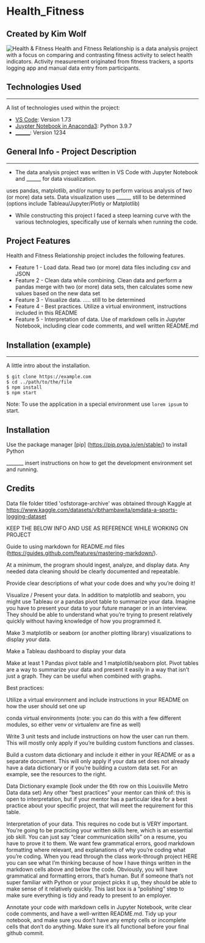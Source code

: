 # Health_Fitness

## Created by Kim Wolf

![Health & Fitness](/HEALTH_FITNESS/health-fitness-image.jpg)
Health and Fitness Relationship is a data analysis project with a focus on comparing and contrasting fitness activity to select health indicators. Activity measurement originated from fitness trackers, a sports logging app and manual data entry from participants.


## Technologies Used
***
A list of technologies used within the project:
* [VS Code](https://code.visualstudio.com/download): Version 1.73
* [Juypter Notebook in Anaconda3](https://www.anaconda.com/): Python 3.9.7   
* [______](https://example.com): Version 1234

## General Info - Project Description
***
 * The data analysis project was written in VS Code with Jupyter Notebook and ______ for data visualization. 
 
 uses pandas, matplotlib, and/or numpy to perform various analysis of two (or more) data sets. Data visualization uses ______ still to be determined (options include Tableau/Jupyter/Plotly or Matplotlib)
 * While constructing this project I faced a steep learning curve with the various technologies, specifically use of kernals when running the code.


 ## Project Features

 Health and Fitness Relationship project includes the following features.

 * Feature 1 - Load data. Read two (or more) data files including csv and JSON
 * Feature 2 - Clean data while combining. Clean data and perform a pandas merge with two (or more) data sets, then calculates some new values based on the new data set
 * Feature 3 - Visualize data. .....  still to be determined
 * Feature 4 - Best practices. Utilize a virtual environment, instructions included in this README
 * Feature 5 - Interpretation of data. Use of markdown cells in Jupyter Notebook, including clear code comments, and well written README.md 



## Installation (example)
***
A little intro about the installation. 
```
$ git clone https://example.com
$ cd ../path/to/the/file
$ npm install
$ npm start
```
Note: To use the application in a special environment use ```lorem ipsum``` to start.


## Installation 

Use the package manager [pip] (https://pip.pypa.io/en/stable/) to install Python

_______ insert instructions on how to get the development environment set and running.

## Credits

Data file folder titled 'osfstorage-archive' was obtained through Kaggle at https://www.kaggle.com/datasets/vlbthambawita/pmdata-a-sports-logging-dataset 


KEEP THE BELOW INFO AND USE AS REFERENCE WHILE WORKING ON PROJECT

Guide to using markdown for README.md files (https://guides.github.com/features/mastering-markdown/).

At a minimum, the program should ingest, analyze, and display data. Any needed data cleaning should be clearly documented and repeatable.

Provide clear descriptions of what your code does and why you’re doing it!

Visualize / Present your data. In addition to matplotlib and seaborn, you might use Tableau or a pandas pivot table to summarize your data. Imagine you have to present your data to your future manager or in an interview. They should be able to understand what you’re trying to present relatively quickly without having knowledge of  how you programmed it. 

Make 3 matplotlib or seaborn (or another plotting library) visualizations to display your data.
 
Make a Tableau dashboard to display your data
 
Make at least 1 Pandas pivot table and 1 matplotlib/seaborn plot. Pivot tables are a way to summarize your data and present it easily in a way that isn’t just a graph. They can be useful when combined with graphs.

Best practices: 

Utilize a virtual environment and include instructions in your README on how the user should set one up

conda virtual environments (note: you can do this with a few different modules, so either venv or virtualenv are fine as well) 

Write 3 unit tests and include instructions on how the user can run them. This will mostly only apply if you’re building custom functions and classes.
 
Build a custom data dictionary and include it either in your README or as a separate document. This will only apply if your data set does not already have a data dictionary or if you’re building a custom data set. For an example, see the resources to the right.

Data Dictionary example (look under the 6th row on this Louisville Metro Data data set) 
Any other “best practices” your mentor can think of: this is open to interpretation, but if your mentor has a particular idea for a best practice about your specific project, that will meet the requirement for this table.

Interpretation of your data. This requires no code but is VERY important. You’re going to be practicing your written skills here, which is an essential job skill. You can just say “clear communication skills” on a resume, you have to prove it to them. We want few grammatical errors, good markdown formatting where relevant, and explanations of why you’re coding what you’re coding. When you read through the class work-through project HERE you can see what I’m thinking because of how I have things written in the markdown cells above and below the code. Obviously, you will have grammatical and formatting errors, that’s human. But if someone that’s not super familiar with Python or your project picks it up, they should be able to make sense of it relatively quickly. This last box is a “polishing” step to make sure everything is tidy and ready to present to an employer. 

Annotate your code with markdown cells in Jupyter Notebook, write clear code comments, and have a well-written README.md. Tidy up your notebook, and make sure you don’t have any empty cells or incomplete cells that don’t do anything. Make sure it’s all functional before your final github commit.

